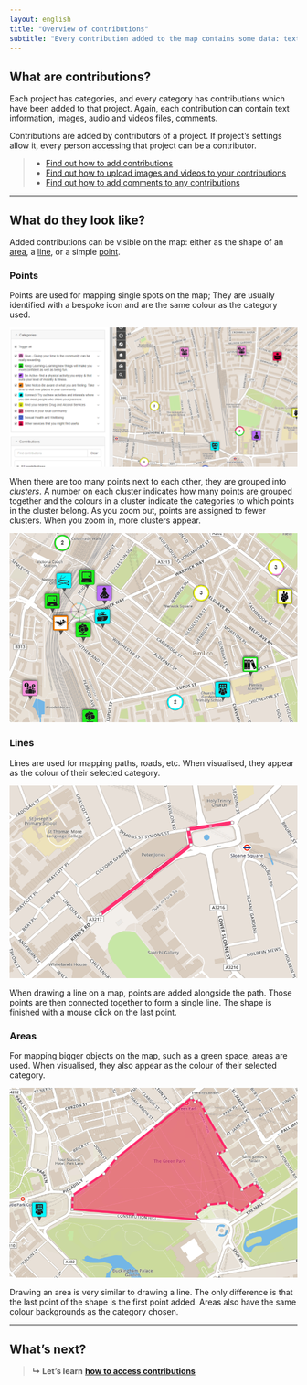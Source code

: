 ```yaml
---
layout: english
title: "Overview of contributions"
subtitle: "Every contribution added to the map contains some data: text information, media files, comments."
---
```


## What are contributions?

Each project has categories, and every category has contributions which have been added to that project. Again, each contribution can contain text information, images, audio and videos files, comments.

Contributions are added by contributors of a project. If project’s settings allow it, every person accessing that project can be a contributor.

> * [Find out how to add contributions](add-new-contribution.html)
> * [Find out how to upload images and videos to your contributions](upload-media-files.html)
> * [Find out how to add comments to any contributions](add-comments.html)

---

## What do they look like?

Added contributions can be visible on the map: either as the shape of an [area](#areas), a [line](#lines), or a simple [point](#points).

### Points

Points are used for mapping single spots on the map; They are usually identified with a bespoke icon and are the same colour as the category used.

![overview-map](/images/overview-map.png)

When there are too many points next to each other, they are grouped into *clusters*. A number on each cluster indicates how many points are grouped together and the colours in a cluster indicate the categories to which points in the cluster belong. As you zoom out, points are assigned to fewer clusters. When you zoom in, more clusters appear.

![map-cluster](/images/map-cluster.png)

### Lines

Lines are used for mapping paths, roads, etc. When visualised, they appear as the colour of their selected category.

![draw-a-line](/images/draw-a-line.png)

When drawing a line on a map, points are added alongside the path. Those points are then connected together to form a single line. The shape is finished with a mouse click on the last point.

### Areas

For mapping bigger objects on the map, such as a green space, areas are used. When visualised, they also appear as the colour of their selected category.

![draw-an-area](/images/draw-an-area.png)

Drawing an area is very similar to drawing a line. The only difference is that the last point of the shape is the first point added. Areas also have the same colour backgrounds as the category chosen.

---

## What’s next?

> **&#8627; Let’s learn** [**how to access contributions**](access-contributions.html)
